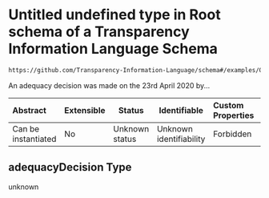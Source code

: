 # Untitled undefined type in Root schema of a Transparency Information Language Schema

```txt
https://github.com/Transparency-Information-Language/schema#/examples/0/thirdCountryTransfers/0/adequacyDecision
```

An adequacy decision was made on the 23rd April 2020 by...


| Abstract            | Extensible | Status         | Identifiable            | Custom Properties | Additional Properties | Access Restrictions | Defined In                                                           |
| :------------------ | ---------- | -------------- | ----------------------- | :---------------- | --------------------- | ------------------- | -------------------------------------------------------------------- |
| Can be instantiated | No         | Unknown status | Unknown identifiability | Forbidden         | Allowed               | none                | [tilt-schema.json\*](../out/tilt-schema.json "open original schema") |

## adequacyDecision Type

unknown

